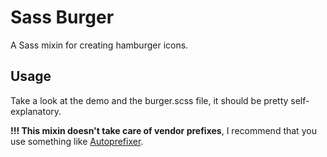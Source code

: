 Sass Burger
===========

A Sass mixin for creating hamburger icons.

## Usage

Take a look at the demo and the burger.scss file, it should be pretty self-explanatory.

**!!! This mixin doesn't take care of vendor prefixes**, I recommend that you use something like [Autoprefixer](https://github.com/ai/autoprefixer).
